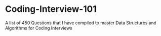 # Coding-Interview-101
A list of 450 Questions that I have compiled to master Data Structures and Algorithms for Coding Interviews
